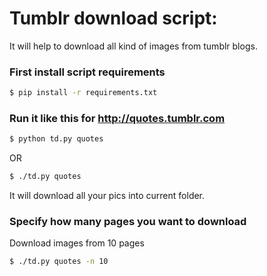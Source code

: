 # Tumblr download script:
It will help to download all kind of images from tumblr blogs.

### First install script requirements
```sh
$ pip install -r requirements.txt
```

### Run it like this for http://quotes.tumblr.com 
```sh
$ python td.py quotes
```
OR
```sh
$ ./td.py quotes
```
It will download all your pics into current folder.

### Specify how many pages you want to download
Download images from 10 pages
```sh
$ ./td.py quotes -n 10
```
